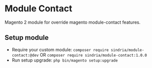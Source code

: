 # Module Contact

Magento 2 module for override magento module-contact features.

## Setup module

- Require your custom module: `composer require sindria/module-contact:@dev` OR `composer require sindria/module-contact:1.0.0`
- Run setup upgrade: `php bin/magento setup:upgrade`

